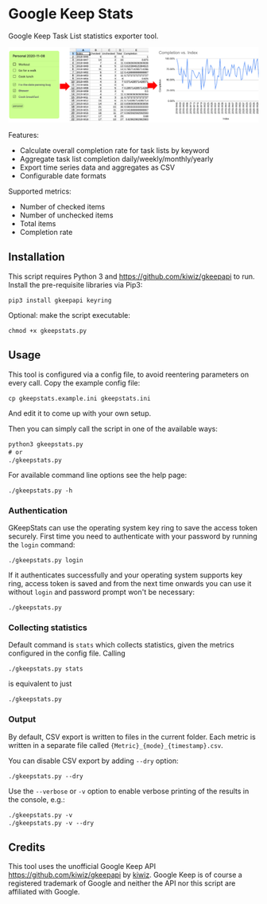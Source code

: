# Google Keep Stats

Google Keep Task List statistics exporter tool.

![Example user flow](./example_flow.png)

Features:

- Calculate overall completion rate for task lists by keyword
- Aggregate task list completion daily/weekly/monthly/yearly
- Export time series data and aggregates as CSV
- Configurable date formats

Supported metrics:

- Number of checked items
- Number of unchecked items
- Total items
- Completion rate

## Installation

This script requires Python 3 and https://github.com/kiwiz/gkeepapi to run. Install the pre-requisite libraries via Pip3:

```
pip3 install gkeepapi keyring
```

Optional: make the script executable:

```
chmod +x gkeepstats.py
```

## Usage

This tool is configured via a config file, to avoid reentering parameters on every call. Copy the example config file:

```
cp gkeepstats.example.ini gkeepstats.ini
```

And edit it to come up with your own setup.

Then you can simply call the script in one of the available ways:

```
python3 gkeepstats.py
# or
./gkeepstats.py
```

For available command line options see the help page:

```
./gkeepstats.py -h
```

### Authentication

GKeepStats can use the operating system key ring to save the access token securely. First time you need to authenticate with your password by running the `login` command:

```
./gkeepstats.py login
```

If it authenticates successfully and your operating system supports key ring, access token is saved and from the next time onwards you can use it without `login` and password prompt won't be necessary:

```
./gkeepstats.py
```

### Collecting statistics

Default command is `stats` which collects statistics, given the metrics configured in the config file. Calling

```
./gkeepstats.py stats
```

is equivalent to just

```
./gkeepstats.py
```

### Output

By default, CSV export is written to files in the current folder. Each metric is written in a separate file called `{Metric}_{mode}_{timestamp}.csv`.

You can disable CSV export by adding `--dry` option:

```
./gkeepstats.py --dry
```

Use the `--verbose` or `-v` option to enable verbose printing of the results in the console, e.g.:

```
./gkeepstats.py -v
./gkeepstats.py -v --dry
```

## Credits

This tool uses the unofficial Google Keep API https://github.com/kiwiz/gkeepapi by [kiwiz](https://github.com/kiwiz). Google Keep is of course a registered trademark of Google and neither the API nor this script are affiliated with Google.
